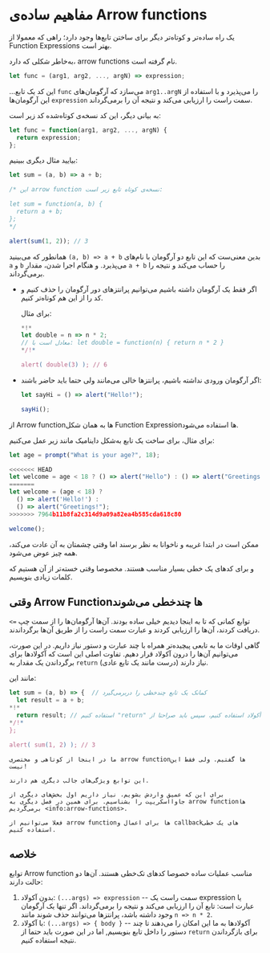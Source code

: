 # مفاهیم ساده‌ی Arrow functions

یک راه ساده‌تر و کوتاه‌تر دیگر برای ساختن تابع‌ها وجود دارد‌؛ راهی که معمولا از Function Expressions بهتر است.

به‌خاطر شکلی که دارد، arrow functions نام گرفته است.

```js
let func = (arg1, arg2, ..., argN) => expression;
```

...این کد یک تابع `func` می‌سازد که آرگومان‌های `arg1..argN` را می‌پذیرد و با استفاده از این آرگومان‌ها `expression` سمت راست را ارزیابی می‌کند و نتیجه آن را برمی‌گرداند.

به بیانی دیگر، این کد نسخه‌ی کوتاه‌شده کد زیر است:

```js
let func = function(arg1, arg2, ..., argN) {
  return expression;
};
```

بیایید مثال دیگری ببینیم:

```js run
let sum = (a, b) => a + b;

/* این arrow function نسخه‌ی کوتاه تابع زیر است:

let sum = function(a, b) {
  return a + b;
};
*/

alert(sum(1, 2)); // 3
```

همانطور که می‌بینید `(a, b) => a + b` بدین معنی‌ست که این تابع دو آرگومان با نام‌های `a` و `b` می‌پذیرد. و هنگام اجرا شدن، مقدار `a + b` را حساب می‌کند و نتیجه را برمی‌گرداند.

- اگر فقط یک آرگومان داشته باشیم می‌توانیم پرانتزهای دور آرگومان را حذف کنیم و کد را از این هم کوتاه‌تر کنیم.

  برای مثال:

  ```js run
  *!*
  let double = n => n * 2;
  // معادل است با: let double = function(n) { return n * 2 }
  */!*

  alert( double(3) ); // 6
  ```

- اگر آرگومان ورودی نداشته باشیم، پرانتزها خالی می‌مانند ولی حتما باید حاضر باشند:

  ```js run
  let sayHi = () => alert("Hello!");

  sayHi();
  ```

از Arrow functionها به همان شکل Function Expressionها استفاده می‌شود.

برای مثال، برای ساخت یک تابع به‌شکل داینامیک مانند زیر عمل می‌کنیم:

```js run
let age = prompt("What is your age?", 18);

<<<<<<< HEAD
let welcome = age < 18 ? () => alert("Hello") : () => alert("Greetings!");
=======
let welcome = (age < 18) ?
  () => alert('Hello!') :
  () => alert("Greetings!");
>>>>>>> 7964b11b8fa2c314d9a09a82ea4b585cda618c80

welcome();
```

ممکن است در ابتدا غریبه و ناخوانا به نظر برسند اما وقتی چشمتان به آن عادت می‌کند، همه چیز عوض می‌شود.

و برای کدهای یک خطی بسیار مناسب هستند. مخصوصا وقتی خسته‌تر از آن هستیم که کلمات زیادی بنویسیم.

## وقتی Arrow Functionها چندخطی می‌شوند

توابع کمانی که تا به اینجا دیدیم خیلی ساده بودند. آن‌ها آرگومان‌ها را از سمت چپ `=>` دریافت کردند، آن‌ها را ارزیابی کردند و عبارت سمت راست را از طریق آن‌ها برگرداندند.

گاهی اوقات ما به تابعی پیچیده‌تر همراه با چند عبارت و دستور نیاز داریم. در این صورت، می‌توانیم آن‌ها را درون آکولاد قرار دهیم. تفاوت اصلی این است که آکولادها برای برگرداندن یک مقدار به `return` نیاز دارند (درست مانند یک تابع عادی).

مانند این:

```js run
let sum = (a, b) => {  // کمانک یک تابع چندخظی را دربرمی‌گیرد
  let result = a + b;
*!*
  return result; // استفاده کنیم "return" اگر از آکولاد استفاده کنیم، سپس باید صراحتا از
*/!*
};

alert( sum(1, 2) ); // 3
```

```smart header="باز هم هست"
ما در اینجا از کوتاهی و مختصری arrow functionها گفتیم. ولی فقط این نیست!

این توابع ویژگی‌های جالب دیگری هم دارند.

برای این که عمیق واردش بشویم، نیاز داریم اول بخش‌های دیگری از جاوااسکریپت را بشناسیم. برای همین در فصل دیگری به arrow functionها برمی‌گردیم <info:arrow-functions>.

فعلا می‌توانیم از arrow functionها برای اعمال و callbackهای یک خطی استفاده کنیم.
```

## خلاصه

توابع Arrow function مناسب عملیات ساده خصوصا کدهای تک‌خطی هستند. آن‌ها دو حالت دارند:

1. بدون آکولاد: `(...args) => expression` -- سمت راست یک expression یا عبارت است: تابع آن را ارزیابی می‌کند و نتیجه را برمی‌گرداند. اگر تنها یک آرگومان وجود داشته باشد، پرانتزها می‌توانند حذف شوند مانند `n => n * 2`.
2. با آکولاد: `(...args) => { body }` -- آکولادها به ما این امکان را می‌دهند تا چند دستور را داخل تابع بنویسیم, اما در این صورت باید حتما از `return` برای بازگرداندن نتیجه استفاده کنیم.
